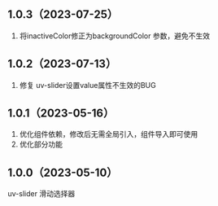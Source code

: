 ## 1.0.3（2023-07-25）
1. 将inactiveColor修正为backgroundColor 参数，避免不生效
## 1.0.2（2023-07-13）
1.  修复 uv-slider设置value属性不生效的BUG 
## 1.0.1（2023-05-16）
1. 优化组件依赖，修改后无需全局引入，组件导入即可使用
2. 优化部分功能
## 1.0.0（2023-05-10）
uv-slider 滑动选择器

